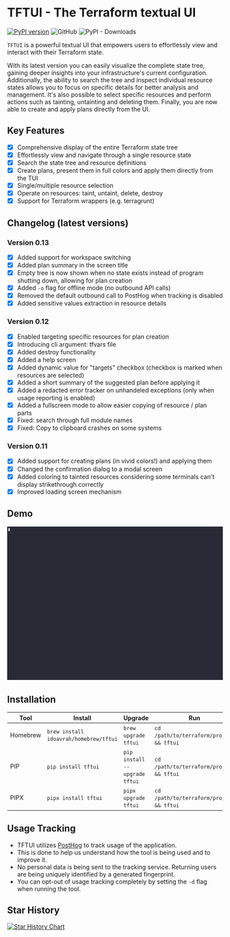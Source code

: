 # TFTUI - The Terraform textual UI

[![PyPI version](https://badge.fury.io/py/tftui.svg?random=stuff)](https://badge.fury.io/py/tftui?)
![GitHub](https://img.shields.io/github/license/idoavrah/terraform-tui?random=stuff)
![PyPI - Downloads](https://img.shields.io/pypi/dm/tftui?random=stuff)

`TFTUI` is a powerful textual UI that empowers users to effortlessly view and interact with their Terraform state.

With its latest version you can easily visualize the complete state tree, gaining deeper insights into your infrastructure's current configuration. Additionally, the ability to search the tree and inspect individual resource states allows you to focus on specific details for better analysis and management. It's also possible to select specific resources and perform actions such as tainting, untainting and deleting them. Finally, you are now able to create and apply plans directly from the UI.

## Key Features

- [x] Comprehensive display of the entire Terraform state tree
- [x] Effortlessly view and navigate through a single resource state
- [x] Search the state tree and resource definitions
- [x] Create plans, present them in full colors and apply them directly from the TUI
- [x] Single/multiple resource selection
- [x] Operate on resources: taint, untaint, delete, destroy
- [x] Support for Terraform wrappers (e.g. terragrunt)

## Changelog (latest versions)

### Version 0.13

- [x] Added support for workspace switching
- [x] Added plan summary in the screen title
- [x] Empty tree is now shown when no state exists instead of program shutting down, allowing for plan creation
- [x] Added `-o` flag for offline mode (no outbound API calls)
- [x] Removed the default outbound call to PostHog when tracking is disabled
- [x] Added sensitive values extraction in resource details

### Version 0.12

- [x] Enabled targeting specific resources for plan creation
- [x] Introducing cli argument: tfvars file
- [x] Added destroy functionality
- [x] Added a help screen
- [x] Added dynamic value for "targets" checkbox (checkbox is marked when resources are selected)
- [x] Added a short summary of the suggested plan before applying it
- [x] Added a redacted error tracker on unhandeled exceptions (only when usage reporting is enabled)
- [x] Added a fullscreen mode to allow easier copying of resource / plan parts
- [x] Fixed: search through full module names
- [x] Fixed: Copy to clipboard crashes on some systems

### Version 0.11

- [x] Added support for creating plans (in vivid colors!) and applying them
- [x] Changed the confirmation dialog to a modal screen
- [x] Added coloring to tainted resources considering some terminals can't display strikethrough correctly
- [x] Improved loading screen mechanism

## Demo

![](demo/tftui.gif "demo")

## Installation

| Tool     | Install                                | Upgrade                       | Run                                      |
| -------- | -------------------------------------- | ----------------------------- | ---------------------------------------- |
| Homebrew | `brew install idoavrah/homebrew/tftui` | `brew upgrade tftui`          | `cd /path/to/terraform/project && tftui` |
| PIP      | `pip install tftui`                    | `pip install --upgrade tftui` | `cd /path/to/terraform/project && tftui` |
| PIPX     | `pipx install tftui`                   | `pipx upgrade tftui`          | `cd /path/to/terraform/project && tftui` |

## Usage Tracking

- TFTUI utilizes [PostHog](https://posthog.com) to track usage of the application.
- This is done to help us understand how the tool is being used and to improve it.
- No personal data is being sent to the tracking service. Returning users are being uniquely identified by a generated fingerprint.
- You can opt-out of usage tracking completely by setting the `-d` flag when running the tool.

## Star History

[![Star History Chart](https://api.star-history.com/svg?repos=idoavrah/terraform-tui&type=Date)](https://star-history.com/#idoavrah/terraform-tui&Date)
